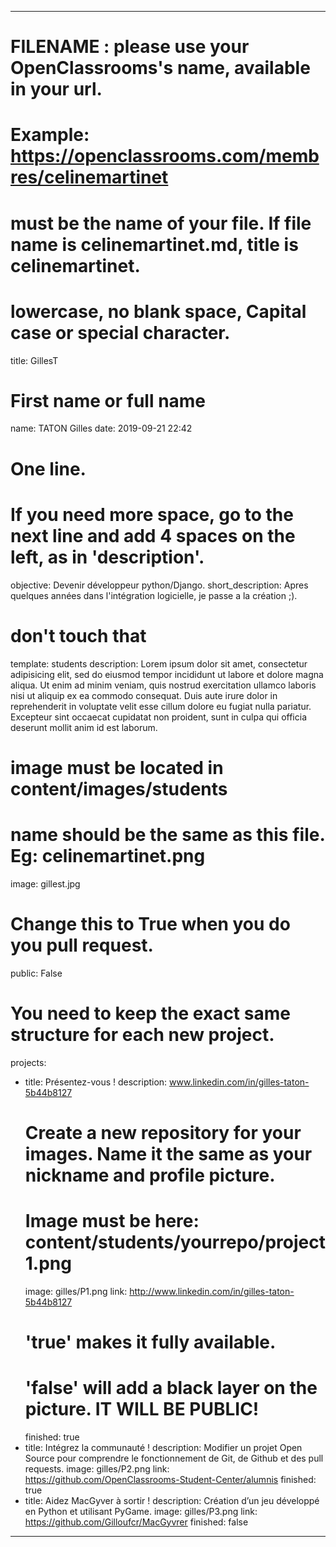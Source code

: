 ---

# FILENAME : please use your OpenClassrooms's name, available in your url.
# Example: https://openclassrooms.com/membres/celinemartinet
# must be the name of your file. If file name is celinemartinet.md, title is celinemartinet.
# lowercase, no blank space, Capital case or special character.
title: GillesT

# First name or full name
name: TATON Gilles
date: 2019-09-21 22:42

# One line.
# If you need more space, go to the next line and add 4 spaces on the left, as in 'description'.
objective: Devenir développeur python/Django.
short_description: Apres quelques années dans l'intégration logicielle, je passe a la création ;).

# don't touch that
template: students
description:
    Lorem ipsum dolor sit amet, consectetur adipisicing elit, sed do eiusmod
    tempor incididunt ut labore et dolore magna aliqua. Ut enim ad minim veniam,
    quis nostrud exercitation ullamco laboris nisi ut aliquip ex ea commodo
    consequat. Duis aute irure dolor in reprehenderit in voluptate velit esse
    cillum dolore eu fugiat nulla pariatur. Excepteur sint occaecat cupidatat non
    proident, sunt in culpa qui officia deserunt mollit anim id est laborum.

# image must be located in content/images/students
# name should be the same as this file. Eg: celinemartinet.png
image: gillest.jpg

# Change this to True when you do you pull request.
public: False

# You need to keep the exact same structure for each new project.
projects:
  - title: Présentez-vous !
    description: www.linkedin.com/in/gilles-taton-5b44b8127
    # Create a new repository for your images. Name it the same as your nickname and profile picture.
    # Image must be here: content/students/yourrepo/project1.png
    image: gilles/P1.png
    link: http://www.linkedin.com/in/gilles-taton-5b44b8127
    # 'true' makes it fully available.
    # 'false' will add a black layer on the picture. IT WILL BE PUBLIC!
    finished: true
  - title: Intégrez la communauté !
    description: Modifier un projet Open Source pour comprendre le fonctionnement de Git, de Github et des pull requests. 
    image: gilles/P2.png
    link: https://github.com/OpenClassrooms-Student-Center/alumnis
    finished: true
  - title: Aidez MacGyver à sortir !
    description: Création d’un jeu développé en Python et utilisant PyGame.
    image: gilles/P3.png
    link: https://github.com/Gilloufcr/MacGyvrer
    finished: false
---